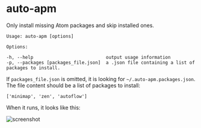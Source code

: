 # auto-apm

Only install missing Atom packages and skip installed ones.

```
Usage: auto-apm [options]

Options:

-h, --help                           output usage information
-p, --packages [packages_file.json]  a .json file containing a list of packages to install.
```

If `packages_file.json` is omitted, it is looking for `~/.auto-apm.packages.json`. The file content should be
a list of packages to install:

```
['minimap', 'zen', 'autoflow']
```

When it runs, it looks like this:

![screenshot](https://cloud.githubusercontent.com/assets/1031978/11315634/3e8c4e70-8faa-11e5-80e5-ca590e8acafd.png)
